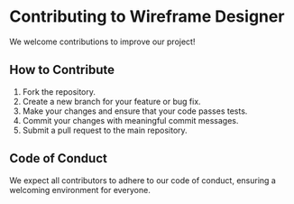 # Contributing to Wireframe Designer

We welcome contributions to improve our project!

## How to Contribute
1. Fork the repository.
2. Create a new branch for your feature or bug fix.
3. Make your changes and ensure that your code passes tests.
4. Commit your changes with meaningful commit messages.
5. Submit a pull request to the main repository.

## Code of Conduct
We expect all contributors to adhere to our code of conduct, ensuring a welcoming environment for everyone.
